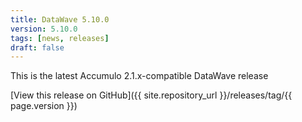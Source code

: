 ```yaml
---
title: DataWave 5.10.0
version: 5.10.0
tags: [news, releases]
draft: false
---
```

This is the latest Accumulo 2.1.x-compatible DataWave release

[View this release on GitHub]({{ site.repository_url }}/releases/tag/{{ page.version }})
